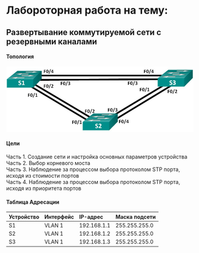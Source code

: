 # Лабороторная работа на тему:
## Развертывание коммутируемой сети с резервными каналами
#### Топология

![Alt text](https://github.com/bislogin/otus/blob/main/labs/lab01/photo_2023-09-16_10-33-56.jpg)

#### Цели

Часть 1. Создание сети и настройка основных параметров устройства  
Часть 2. Выбор корневого моста  
Часть 3. Наблюдение за процессом выбора протоколом STP порта, исходя из стоимости портов  
Часть 4. Наблюдение за процессом выбора протоколом STP порта, исходя из приоритета портов  

#### Таблица Адресации

|Устройство|Интерфейс|IP-адрес|Маска подсети|
|:---|:----|:----|:-----|
|S1|VLAN 1|192.168.1.1|255.255.255.0|
|S2|VLAN 1|192.168.1.2|255.255.255.0|
|S3|VLAN 1|192.168.1.3|255.255.255.0|  

